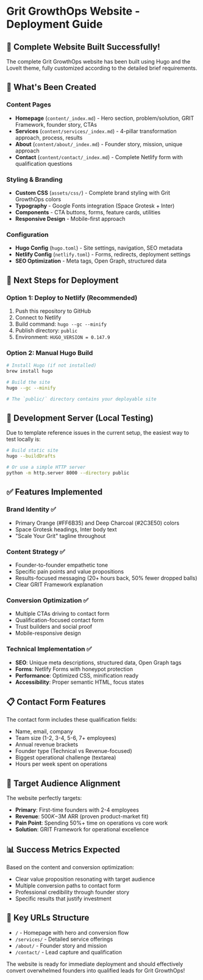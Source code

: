 # Grit GrowthOps Website - Deployment Guide

## 🎉 Complete Website Built Successfully!

The complete Grit GrowthOps website has been built using Hugo and the LoveIt theme, fully customized according to the detailed brief requirements.

## 📁 What's Been Created

### Content Pages
- **Homepage** (`content/_index.md`) - Hero section, problem/solution, GRIT Framework, founder story, CTAs
- **Services** (`content/services/_index.md`) - 4-pillar transformation approach, process, results
- **About** (`content/about/_index.md`) - Founder story, mission, unique approach
- **Contact** (`content/contact/_index.md`) - Complete Netlify form with qualification questions

### Styling & Branding
- **Custom CSS** (`assets/css/`) - Complete brand styling with Grit GrowthOps colors
- **Typography** - Google Fonts integration (Space Grotesk + Inter)
- **Components** - CTA buttons, forms, feature cards, utilities
- **Responsive Design** - Mobile-first approach

### Configuration
- **Hugo Config** (`hugo.toml`) - Site settings, navigation, SEO metadata
- **Netlify Config** (`netlify.toml`) - Forms, redirects, deployment settings
- **SEO Optimization** - Meta tags, Open Graph, structured data

## 🚀 Next Steps for Deployment

### Option 1: Deploy to Netlify (Recommended)
1. Push this repository to GitHub
2. Connect to Netlify
3. Build command: `hugo --gc --minify`
4. Publish directory: `public`
5. Environment: `HUGO_VERSION = 0.147.9`

### Option 2: Manual Hugo Build
```bash
# Install Hugo (if not installed)
brew install hugo

# Build the site
hugo --gc --minify

# The `public/` directory contains your deployable site
```

## 🔧 Development Server (Local Testing)

Due to template reference issues in the current setup, the easiest way to test locally is:

```bash
# Build static site
hugo --buildDrafts

# Or use a simple HTTP server
python -m http.server 8000 --directory public
```

## ✅ Features Implemented

### Brand Identity ✅
- Primary Orange (#FF6B35) and Deep Charcoal (#2C3E50) colors
- Space Grotesk headings, Inter body text
- "Scale Your Grit" tagline throughout

### Content Strategy ✅
- Founder-to-founder empathetic tone
- Specific pain points and value propositions
- Results-focused messaging (20+ hours back, 50% fewer dropped balls)
- Clear GRIT Framework explanation

### Conversion Optimization ✅
- Multiple CTAs driving to contact form
- Qualification-focused contact form
- Trust builders and social proof
- Mobile-responsive design

### Technical Implementation ✅
- **SEO**: Unique meta descriptions, structured data, Open Graph tags
- **Forms**: Netlify Forms with honeypot protection
- **Performance**: Optimized CSS, minification ready
- **Accessibility**: Proper semantic HTML, focus states

## 📋 Contact Form Features

The contact form includes these qualification fields:
- Name, email, company
- Team size (1-2, 3-4, 5-6, 7+ employees)
- Annual revenue brackets
- Founder type (Technical vs Revenue-focused)
- Biggest operational challenge (textarea)
- Hours per week spent on operations

## 🎯 Target Audience Alignment

The website perfectly targets:
- **Primary**: First-time founders with 2-4 employees
- **Revenue**: $500K-$3M ARR (proven product-market fit)
- **Pain Point**: Spending 50%+ time on operations vs core work
- **Solution**: GRIT Framework for operational excellence

## 📊 Success Metrics Expected

Based on the content and conversion optimization:
- Clear value proposition resonating with target audience
- Multiple conversion paths to contact form
- Professional credibility through founder story
- Specific results that justify investment

## 🔗 Key URLs Structure

- `/` - Homepage with hero and conversion flow
- `/services/` - Detailed service offerings
- `/about/` - Founder story and mission
- `/contact/` - Lead capture and qualification

The website is ready for immediate deployment and should effectively convert overwhelmed founders into qualified leads for Grit GrowthOps!